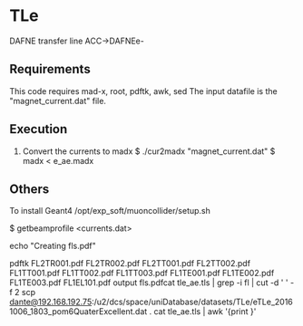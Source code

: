 # TLe
DAFNE transfer line ACC->DAFNEe-

## Requirements
This code requires mad-x, root, pdftk, awk, sed
The input datafile is the "magnet_current.dat" file. 

## Execution
1) Convert the currents to madx
$ ./cur2madx "magnet_current.dat"
$ madx < e_ae.madx

## Others

To install Geant4
 /opt/exp_soft/muoncollider/setup.sh 

$ getbeamprofile <currents.dat>

echo "Creating fls.pdf"

pdftk FL2TR001.pdf FL2TR002.pdf FL2TT001.pdf FL2TT002.pdf FL1TT001.pdf FL1TT002.pdf FL1TT003.pdf FL1TE001.pdf FL1TE002.pdf FL1TE003.pdf FL1EL101.pdf output fls.pdfcat tle_ae.tls | grep -i fl | cut -d ' ' -f 2
scp dante@192.168.192.75:/u2/dcs/space/uniDatabase/datasets/TLe/eTLe_20161006_1803_pom6QuaterExcellent.dat .
cat tle_ae.tls | awk '{print  }'

